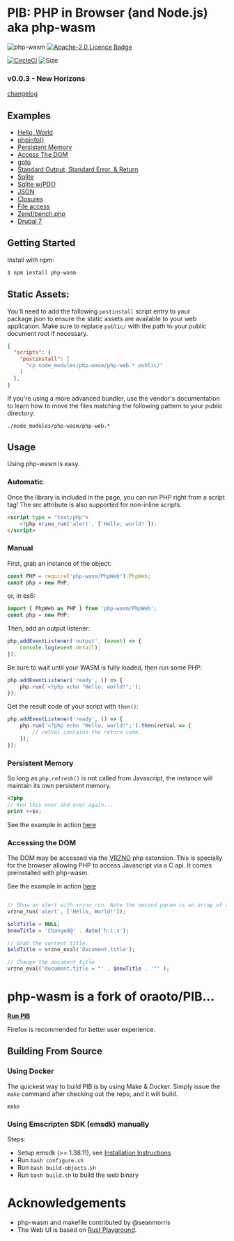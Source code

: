 # PIB: PHP in Browser (and Node.js) aka php-wasm


![php-wasm](https://img.shields.io/npm/v/php-wasm?color=609&label=PIB%2Fphp-wasm&style=for-the-badge)
[![Apache-2.0 Licence Badge](https://img.shields.io/npm/l/cv3-inject?logo=apache&color=338800&style=for-the-badge)](https://github.com/seanmorris/php-wasm/blob/master/LICENSE)

[![CircleCI](https://img.shields.io/circleci/build/github/seanmorris/php-wasm?logo=circleci&logoColor=white&style=for-the-badge&token=b52ac489d3c2d170963021c81ecd422b7536f41c)](https://circleci.com/gh/seanmorris/php-wasm/) ![Size](https://img.shields.io/github/languages/code-size/seanmorris/php-wasm?logo=data%3Aimage%2Fpng%3Bbase64%2CiVBORw0KGgoAAAANSUhEUgAAABQAAAAOCAQAAACFzfR7AAABF0lEQVQoFQXBQWvOAQDA4ef/7o29YWtqKU7ExWE5OIvm4LKcnXwD7aQ0N/kAczO1i1KOO0xJvQojaTm4KbJabnJysLSf5wFAa603CUB322yOAAitVT86BTTQ1+oJDYDQcv+qFRr3vC1ooYPqDkHoYgfVKmnSfhG62t/qBkHn2q8ekjRpryB0v/rZ2eh4r6tpY5pp3Gx7RTONoJfVLnpQfekYtNG0832rRj3tEaT31bOxQ5wc/oATrnnniEMfXfaZDFrAoEk71XajNN9OVVW7HYVeVZ9AF/pd3YPm267qbYs0tF597wygpaquQ7Nt9QLoVlWXCEK3q1oCCF2p6iYBpKGN6kNzATrdr2qVAACa9rgRQKPetAnAf1jX/qSkN8aIAAAAAElFTkSuQmCC&style=for-the-badge)

### v0.0.3 - New Horizons


[changelog](https://raw.githubusercontent.com/seanmorris/php-wasm/master/CHANGELOG.md)

## Examples

+ [Hello, World](https://seanmorris.github.io/php-wasm/?code=%253C%253Fphp%250A%250Aecho%2520%2522Hello%252C%2520World%21%2522%253B)
+ [phpinfo()](https://seanmorris.github.io/php-wasm/?code=%253C%253Fphp%2520phpinfo%28%29%253B&persist=0&render-as=html&single-expression=0)
+ [Persistent Memory](https://seanmorris.github.io/php-wasm/?code=%253C%253Fphp%2520%2524c%252B%252B%253B%2520%252F%252F%2520run%2520this%2520over%2520and%2520over%2520again&persist=1&single-expression=1)
+ [Access The DOM](https://seanmorris.github.io/php-wasm/?code=%253C%253Fphp%250A%250A%2524oldTitle%2520%253D%2520NULL%253B%250A%2524newTitle%2520%253D%2520%27Changed%2540%27%2520.%2520date%28%27h%253Ai%253As%27%29%253B%250A%250A%252F%252F%2520Grab%2520the%2520current%2520title%250A%2524oldTitle%2520%253D%2520vrzno_eval%28%27document.title%27%29%253B%250A%250A%252F%252F%2520Change%2520the%2520document%2520title%250A%2524newTitle%2520%253D%2520vrzno_eval%28%27document.title%2520%253D%2520%2522%27%2520.%2520%2524newTitle%2520.%2520%27%2522%27%2520%29%253B%250A%250Aprintf%28%250A%2520%2520%2520%2520%27Title%2520changed%2520from%2520%2522%2525s%2522%2520to%2520%2522%2525s%2522.%27%250A%2520%2520%2520%2520%252C%2520%2524oldTitle%250A%2520%2520%2520%2520%252C%2520%2524newTitle%250A%29%253B%250A%250A%250A%252F%252F%2520Show%2520an%2520alert%250Avrzno_run%28%27alert%27%252C%2520%255B%27Hello%252C%2520World%21%27%255D%29%253B)
+ [goto](https://seanmorris.github.io/php-wasm/?code=%253C%253Fphp%250A%250A%2524x%2520%253D%2520false%253B%250A%250Aa%253A%250A%250Aif%28%21%2524x%29%250A%257B%250A%2520%2520%2520%2520goto%2520b%253B%250A%257D%250A%250Aecho%2520%27Foo%27%253B%250A%250Agoto%2520c%253B%250A%2520%250Ab%253A%250A%250Aecho%2520%27Bar%27%253B%250A%250Aif%28%21%2524x%29%250A%257B%250A%2520%2520%2520%2520%2524x%2520%253D%2520true%253B%250A%2520%2520%2520%2520goto%2520a%253B%250A%257D%250A%250Ac%253A%250Aecho%2520%27Bar%27%253B&persist=0&single-expression=0&render-as=html)
+ [Standard Output, Standard Error, & Return](https://seanmorris.github.io/php-wasm/?code=%253C%253Fphp%250A%250A%252F%252F%2520Only%2520%2522single%2522%2520expressions%2520can%2520return%2520strings%2520directly%250A%252F%252F%2520So%2520wrap%2520the%2520commands%2520in%2520an%2520IFFE.%250A%250A%28function%28%29%2520%257B%250A%2520%2520%2520%2520global%2520%2524persist%253B%250A%250A%2520%2520%2520%2520fwrite%28fopen%28%27php%253A%252F%252Fstdout%27%252C%2520%27w%27%29%252C%2520%2522output%255Cn%2522%29%253B%250A%2520%2520%2520%2520fwrite%28fopen%28%27php%253A%252F%252Fstdout%27%252C%2520%27w%27%29%252C%2520sprintf%28%250A%2520%2520%2520%2520%2520%2520%2520%2520%2522Ran%2520%2525d%2520times%21%255Cn%2522%252C%2520%2524persist%252B%252B%250A%2520%2520%2520%2520%29%29%253B%250A%2520%2520%2520%2520fwrite%28fopen%28%27php%253A%252F%252Fstderr%27%252C%2520%27w%27%29%252C%2520%27error%27%29%253B%250A%2520%2520%2520%2520%250A%2520%2520%2520%2520return%2520%27return%2520value%27%253B%250A%257D%29%28%29%253B&persist=1&single-expression=1)
+ [Sqlite](https://seanmorris.github.io/php-wasm/?code=%253C%253Fphp%250A%250A%2524db%2520%253D%2520new%2520SQLite3%28%27people.db%27%29%253B%250A%2524db-%253Equery%28%27CREATE%2520TABLE%2520IF%2520NOT%2520EXISTS%2520people%2520%28%250A%2509id%2520INTEGER%2520PRIMARY%2520KEY%252C%250A%2520%2520%2520%2509name%2520TEXT%2520NOT%2520NULL%250A%29%253B%27%29%253B%250A%250Afor%28%2524i%2520%253D%25200%253B%2520%2524i%2520%253C%2520100%253B%2520%2524i%252B%252B%29%2520%257B%250A%2509%2524insert%2520%253D%2520%2524db-%253Eprepare%28%27INSERT%2520INTO%2520people%2520%28name%29%2520VALUES%28%253Aname%29%27%29%253B%250A%2509%2524insert-%253EbindValue%28%27%253Aname%27%252C%2520str_repeat%28chr%28%2524i%252B64%29%252C%252010%29%252C%2520SQLITE3_TEXT%29%253B%250A%250A%2509%2524insert-%253Eexecute%28%29%253B%250A%257D%250A%250A%2524results%2520%253D%2520%2524db-%253Equery%28%27SELECT%2520*%2520FROM%2520people%27%29%253B%250A%250A%2524rows%2520%253D%2520%255B%255D%253B%250A%250Awhile%2520%28%2524row%2520%253D%2520%2524results-%253EfetchArray%28%29%29%2520%257B%250A%2520%2520%2520%2520var_dump%28%2524row%29%253B%250A%257D%250A&persist=1)
+ [Sqlite w/PDO](https://seanmorris.github.io/php-wasm/?code=%253C%253Fphp%250A%250A%2524db%2520%253D%2520new%2520PDO%28%27sqlite%253Apeople.db%27%29%253B%250A%250A%2524db-%253Equery%28%27CREATE%2520TABLE%2520IF%2520NOT%2520EXISTS%2520people%2520%28%250A%2509id%2520INTEGER%2520PRIMARY%2520KEY%252C%250A%2520%2520%2520%2509name%2520TEXT%2520NOT%2520NULL%250A%29%253B%27%29%253B%250A%250Afor%28%2524i%2520%253D%25200%253B%2520%2524i%2520%253C%252010%253B%2520%2524i%252B%252B%29%2520%257B%250A%2509%2524insert%2520%253D%2520%2524db-%253Eprepare%28%27INSERT%2520INTO%2520people%2520%28name%29%2520VALUES%28%253Aname%29%27%29%253B%250A%2509%2524insert-%253EbindParam%28%27%253Aname%27%252C%2520str_repeat%28chr%28%2524i%252B64%29%252C%252010%29%252C%2520SQLITE3_TEXT%29%253B%250A%250A%2509%2524insert-%253Eexecute%28%29%253B%250A%257D%250A%250A%2524results%2520%253D%2520%2524db-%253Equery%28%27SELECT%2520*%2520FROM%2520people%27%29%253B%250A%250A%2524rows%2520%253D%2520%255B%255D%253B%250A%250Awhile%2520%28%2524row%2520%253D%2520%2524results-%253EfetchObject%28%29%29%2520%257B%250A%2520%2520%2520%2520print_r%28%2524row%29%253B%250A%257D%250A&persist=0&single-expression=0)
+ [JSON](https://seanmorris.github.io/php-wasm/?code=%253C%253Fphp%250A%250A%2524x%2520%253D%2520%255B%250A%2520%2520%2520%2522id%2522%2520%253D%253E%25201%2520%2520%250A%255D%253B%250A%250Avar_dump%28json_decode%28json_encode%28%2524x%29%29%29%253B%250A)
+ [Closures](https://seanmorris.github.io/php-wasm/?code=%253C%253Fphp%250A%250A%2524x%2520%253D%252010%253B%250A%250Afunction%2520run%28callable%2520%2524f%29%2520%257B%250A%2520%2520%2520%2520%2524f%28%29%253B%250A%257D%250A%250Arun%28function%2520%28%29%2520use%2520%28%2526%2524x%29%2520%257B%250A%2520%2520%2520%2520%2524x%2520%253D%25209%253B%250A%257D%29%253B%250A%250Avar_dump%28%2524x%29%253B%250A)
+ [File access](https://seanmorris.github.io/php-wasm/?code=%253C%253Fphp%250A%250A%2524it%2520%253D%2520new%2520RecursiveIteratorIterator%28new%2520RecursiveDirectoryIterator%28%2522.%2522%29%29%253B%250A%250Aforeach%2520%28%2524it%2520as%2520%2524name%2520%253D%253E%2520%2524entry%29%2520%257B%250A%2520%2520%2520%2520echo%2520%2524name%2520.%2520%2522%253Cbr%252F%253E%2522%253B%250A%257D%250A)
+ [Zend/bench.php](https://seanmorris.github.io/php-wasm/?code=%253C%253Fphp%250A%250Ainclude%28%2522preload%252FZend%252Fbench.php%2522%29%253B%250A)
+ [Drupal 7](https://seanmorris.github.io/php-wasm/?code=%253C%253Fphp%250A%250Aini_set%28%27session.save_path%27%252C%2520%27%252Fhome%252Fweb_user%27%29%253B%250A%250A%2524stdErr%2520%253D%2520fopen%28%27php%253A%252F%252Fstderr%27%252C%2520%27w%27%29%253B%250A%2524errors%2520%253D%2520%255B%255D%253B%250A%250Aregister_shutdown_function%28function%28%29%2520use%28%2524stdErr%252C%2520%2526%2524errors%29%257B%250A%2520%2520%2520%2520fwrite%28%2524stdErr%252C%2520json_encode%28%255B%27session_id%27%2520%253D%253E%2520session_id%28%29%255D%29%2520.%2520%2522%255Cn%2522%29%253B%250A%2520%2520%2520%2520fwrite%28%2524stdErr%252C%2520print_r%28%2524errors%252C1%29%29%253B%250A%2520%2520%2520%2520fwrite%28%2524stdErr%252C%2520print_r%28error_get_last%28%29%252C1%29%29%253B%250A%257D%29%253B%250A%250Aset_error_handler%28function%28...%2524args%29%2520use%28%2524stdErr%252C%2520%2526%2524errors%29%257B%250A%2509fwrite%28%2524stdErr%252C%2520print_r%28%2524args%252C1%29%29%253B%250A%257D%29%253B%250A%250A%2524origin%2520%2520%253D%2520%27http%253A%252F%252Flocalhost%253A3333%27%253B%250A%2524docroot%2520%253D%2520%27%252Fpreload%252Fdrupal-7.59%27%253B%250A%2524path%2520%2520%2520%2520%253D%2520%27%252Fnode%27%253B%250A%2524script%2520%2520%253D%2520%27index.php%27%253B%250A%250A%2524_SERVER%255B%27REQUEST_URI%27%255D%2520%2520%2520%2520%2520%253D%2520%2524docroot%2520.%2520%2524path%253B%250A%2524_SERVER%255B%27REMOTE_ADDR%27%255D%2520%2520%2520%2520%2520%253D%2520%27127.0.0.1%27%253B%250A%2524_SERVER%255B%27SERVER_NAME%27%255D%2520%2520%2520%2520%2520%253D%2520%2524origin%253B%250A%2524_SERVER%255B%27SERVER_PORT%27%255D%2520%2520%2520%2520%2520%253D%25203333%253B%250A%2524_SERVER%255B%27REQUEST_METHOD%27%255D%2520%2520%253D%2520%27GET%27%253B%250A%2524_SERVER%255B%27SCRIPT_FILENAME%27%255D%2520%253D%2520%2524docroot%2520.%2520%27%252F%27%2520.%2520%2524script%253B%250A%2524_SERVER%255B%27SCRIPT_NAME%27%255D%2520%2520%2520%2520%2520%253D%2520%2524docroot%2520.%2520%27%252F%27%2520.%2520%2524script%253B%250A%2524_SERVER%255B%27PHP_SELF%27%255D%2520%2520%2520%2520%2520%2520%2520%2520%253D%2520%2524docroot%2520.%2520%27%252F%27%2520.%2520%2524script%253B%250A%250Achdir%28%2524docroot%29%253B%250A%250Arequire%2520%2524script%253B%250A&persist=0&single-expression=0&render-as=html&autorun=1)

## Getting Started

Install with npm:

```sh
$ npm install php-wasm
```

## Static Assets:

You'll need to add the following `postinstall` script entry to your package.json to ensure the static assets are available to your web application. Make sure to replace `public/` with the path to your public document root if necessary.

```json
{
  "scripts": {
    "postinstall": [
      "cp node_modules/php-wasm/php-web.* public/"
    ]
  },
}
```

If you're using a more advanced bundler, use the vendor's documentation to learn how to move the files matching the following pattern to your public directory:

```
./node_modules/php-wasm/php-web.*
```

## Usage

Using php-wasm is easy.

### Automatic

Once the library is included in the page, you can run PHP right from a script tag! The src attribute is also supported for non-inline scripts.

```html
<script type = "text/php">
	<?php vrzno_run('alert', ['Hello, world!']);
</script>
```

### Manual

First, grab an instance of the object:

```javascript
const PHP = require('php-wasm/PhpWeb').PhpWeb;
const php = new PHP;
```

or, in es6:

```javascript
import { PhpWeb as PHP } from 'php-wasm/PhpWeb';
const php = new PHP;
```
Then, add an output listener:

```javascript
php.addEventListener('output', (event) => {
	console.log(event.detail);
});
```

Be sure to wait until your WASM is fully loaded, then run some PHP:

```javascript
php.addEventListener('ready', () => {
	php.run('<?php echo "Hello, world!";');
});
```
Get the result code of your script with `then()`:

```javascript
php.addEventListener('ready', () => {
	php.run('<?php echo "Hello, world!";').then(retVal => {
		// retVal contains the return code.
	});
});

```
### Persistent Memory

So long as `php.refresh()` is not called from Javascript, the instance will maintain its own persistent memory.

```php
<?php
// Run this over and over again...
print ++$x;

```

See the example in action [here](https://seanmorris.github.io/php-wasm/?code=%253C%253Fphp%250A%252F%252F%2520Run%2520this%2520over%2520and%2520over%2520again...%250Aprint%2520%252B%252B%2524x%253B&persist=1)

### Accessing the DOM

The DOM may be accessed via the [VRZNO](https://github.com/seanmorris/vrzno) php extension. This is specially  for the browser allowing PHP to access Javascript via a C api. It comes preinstalled with php-wasm.

See the example in action [here](https://seanmorris.github.io/php-wasm/?code=%253C%253Fphp%250A%250A%2524oldTitle%2520%253D%2520NULL%253B%250A%2524newTitle%2520%253D%2520%27Changed%2540%27%2520.%2520date%28%27h%253Ai%253As%27%29%253B%250A%250A%252F%252F%2520Grab%2520the%2520current%2520title%250A%2524oldTitle%2520%253D%2520vrzno_eval%28%27document.title%27%29%253B%250A%250A%252F%252F%2520Change%2520the%2520document%2520title%250A%2524newTitle%2520%253D%2520vrzno_eval%28%27document.title%2520%253D%2520%2522%27%2520.%2520%2524newTitle%2520.%2520%27%2522%27%2520%29%253B%250A%250Aprintf%28%250A%2520%2520%2520%2520%27Title%2520changed%2520from%2520%2522%2525s%2522%2520to%2520%2522%2525s%2522.%27%250A%2520%2520%2520%2520%252C%2520%2524oldTitle%250A%2520%2520%2520%2520%252C%2520%2524newTitle%250A%29%253B%250A%250A%250A%252F%252F%2520Show%2520an%2520alert%250Avrzno_run%28%27alert%27%252C%2520%255B%27Hello%252C%2520World%21%27%255D%29%253B)

```php

// Show an alert with vrzno_run. Note the second param is an array of args.
vrzno_run('alert', ['Hello, World!']);

$oldTitle = NULL;
$newTitle = 'Changed@' . date('h:i:s');

// Grab the current title.
$oldTitle = vrzno_eval('document.title');

// Change the document title.
vrzno_eval('document.title = "' . $newTitle . '"' );

```

# php-wasm is a fork of oraoto/PIB...

**[Run PIB](https://seanmorris.github.io/php-wasm/)**

Firefox is recommended for better user experience.

## Building From Source

### Using Docker

The quickest way to build PIB is by using Make & Docker. Simply issue the `make` command after checking out the repo, and it will build.

```
make
```

### Using Emscripten SDK (emsdk) manually

Steps:

+ Setup emsdk (>= 1.38.11), see [Installation Instructions](https://emscripten.org/docs/getting_started/downloads.html#installation-instructions)
+ Run `bash configure.sh`
+ Run `bash build-objects.sh`
+ Run `bash build.sh` to build the web binary

# Acknowledgements

- php-wasm and makefile contributed by @seanmorris
- The Web UI is based on [Rust Playground](https://play.rust-lang.org/).
